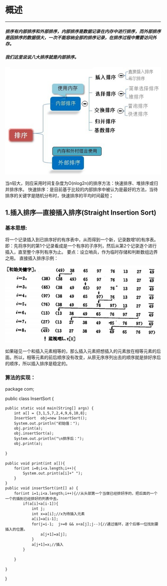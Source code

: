 # 概述
---
##### 排序有内部排序和外部排序，内部排序是数据记录在内存中进行排序，而外部排序是因排序的数据很大，一次不能容纳全部的排序记录，在排序过程中需要访问外存。
##### 我们这里说说八大排序就是内部排序。

![](/assets/1.gai_shu.jpg)

当n较大，则应采用时间复杂度为O(nlog2n)的排序方法：快速排序、堆排序或归并排序序。
快速排序：是目前基于比较的内部排序中被认为是最好的方法，当待排序的关键字是随机分布时，快速排序的平均时间最短；

## 1.插入排序—直接插入排序(Straight Insertion Sort)

### 基本思想:
将一个记录插入到已排序好的有序表中，从而得到一个新，记录数增1的有序表。即：先将序列的第1个记录看成是一个有序的子序列，然后从第2个记录逐个进行插入，直至整个序列有序为止。
要点：设立哨兵，作为临时存储和判断数组边界之用。
直接插入排序示例：

![](/assets/1.jpg)

如果碰见一个和插入元素相等的，那么插入元素把想插入的元素放在相等元素的后面。所以，相等元素的前后顺序没有改变，从原无序序列出去的顺序就是排好序后的顺序，所以插入排序是稳定的。

### 算法的实现：

package com;  
  
public class InsertSort {  
  
    public static void main(String[] args) {  
        int a[] = {3,1,5,7,2,4,9,6,10,8};    
        InsertSort  obj=new InsertSort();  
        System.out.println("初始值：");  
        obj.print(a);  
        obj.insertSort(a);  
        System.out.println("\n排序后：");  
        obj.print(a);  
  
    }  
  
    public void print(int a[]){  
        for(int i=0;i<a.length;i++){  
            System.out.print(a[i]+" ");  
        }  
    }  
    public void insertSort(int[] a) {  
        for(int i=1;i<a.length;i++){//从头部第一个当做已经排好序的，把后面的一个一个的插到已经排好的列表中去。  
            if(a[i]<a[i-1]){  
                int j;  
                int x=a[i];//x为待插入元素  
                a[i]=a[i-1];  
                for(j=i-1;  j>=0 && x<a[j];j--){//通过循环，逐个后移一位找到要插入的位置。  
                    a[j+1]=a[j];  
                }  
                a[j+1]=x;//插入  
            }  
                  
        }  
          
    }  
}


